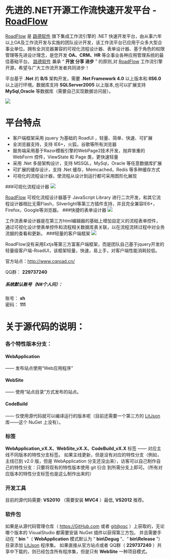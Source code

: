﻿先进的.NET开源工作流快速开发平台 - [RoadFlow]
========

 [RoadFlow] 是 [路德软件][RoadFlow] 旗下集成工作流引擎的 .NET 快速开发平台，由从事六年以上OA及工作流开发与实施的团队设计开发，该工作流平台已应用于众多大型企事业单位。拥有全浏览器兼容的可视化流程设计器、表单设计器、基于角色的权限管理等先进设计理念，是您开发 **OA、CRM、HR** 等企事业各种应用管理系统的最佳基础平台。 [路德软件][RoadFlow] 兼承 “ **开放 分享 进步** ” 的原则,对 [RoadFlow] 工作流引擎开源，希望与广大工作流开发者共同进步！

 平台基于 **.Net** 的 **B/S** 架构开发，需要 **.Net Framework 4.0** 以上版本和 **IIS6.0** 以上运行环境。数据库支持 **SQLServer2005** 以上版本,也可以扩展支持 **MySql,Oracle** 等数据库（需要自己实现数据访问层）。

<img src="http://www.cqroad.cn/Images/img01.png">

# 平台特点

  * 客户端框架采用 jquery 为基础的 RoadUI ，轻量、简单、快速、可扩展
  * 全浏览器支持，支持 IE6+，火狐，谷歌等所有浏览器
  * 服务端采用基于Razor模板引擎的WebPage2技术开发，抛弃笨重的 WebForm 控件，ViewState 和 Page 类，更快速轻量
  * 采用 .Net 多层架构设计，支持 MSSQL，MySql，Oracle 等任意数据库扩展
  * 可扩展的缓存设计，支持 .Net 缓存，Memcached，Redis 等多种缓存方式
  * 可视化的流程设计器，使流程从设计到运行都可采用图形化展现

###可视化流程设计器
<img src="http://www.cqroad.cn/Images/img02.png">

 [RoadFlow] 可视化流程设计器基于 JavaScript Library 进行二次开发，和其它流程设计器相比无需Flash，Silverlight等第三方插件支持，并且完全兼容IE6+，Firefox，Google等浏览器。
###快捷的表单设计器
<img src="http://www.cqroad.cn/Images/img03.png">

 工作流表单设计器是在第三方html编辑器的基础上增加自定义的流程表单控件，通过可视化设计使表单控件和流程相关数据库表关联，以在流程流转过程中对业务流据的查看和更新。
###轻量的客户端框架
<img src="http://www.cqroad.cn/Images/img04.png">

 RoadFlow没有采用Extjs等第三方富客户端框架，而是团队自己基于jquery开发的轻量级客户端-RoadUI，该框架轻量，快速，易上手，对客户端性能消耗较低。

官方站点：<http://www.cqroad.cn/>

QQ群：	**229737240**


##### 系统默认账号（N#个人问）：
账号： **xh**	
密码： **111**


# 关于源代码的说明：
### 各个特性版本分支：
#### WebApplication
 —— 发布站点使用“Web应用程序”
#### WebSite
 —— 使用“站点目录”方式发布的站点。
#### CodeBuild
 —— 仅使用源代码就可以编译运行的版本呢（目前还需要一个第三方的 [LitJson] 库——这个 NuGet 上没有）。
### 标签
**WebApplication_vX.X、WebSite_vX.X、CodeBuild_vX.X** 标签 —— 对应主线不同版本的特性分支标签。
如果主线更新，但是没有对应的特性分支（例如，主线已到 v2.0 版，但是 WebApplication 分支还没出来），访客可以自己制作自己的特性分支：只要将现有的特性版本使用 git 衍合 到所需分支上即可。（所有对应版本的特性分支标签也是这么制作出来的）
### 开发工具
目前的源代码需要: **VS2010** （需要安装 **MVC4** ）最低, **VS2012** 推荐。
### 软件包
如果是从源代码管理仓库（ <https://GitHub.com> 或者 [git@osc] ）上获取的，无论哪个版本的 VisualStudio 都需要安装 NuGet 插件以获得第三方包。
并且需要手动在 “ **bin** ”（ **WebApplication** 模式默认为 “ **bin\Degug** ”、“ **bin\Release** ”）目录添加 [LitJson] 程序集。
如果直接从官方站点或者 QQ群（ **229737240** ）共享中下载的，则已经包含所有程序集，但是只有 **WebSite** 一种项目模式。

[RoadFlow]:http://www.cqroad.cn
[GitHub]:https://github.com
[git@osc]:http://git.oschina.net
[LitJson]:https://github.com/lbv/litjson/blob/master/bin/LitJson.dll?raw=true
